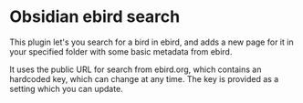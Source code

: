 # Obsidian ebird search
This plugin let's you search for a bird in ebird, and adds a new page for it in your specified folder with some basic metadata from ebird. 

It uses the public URL for search from ebird.org, which contains an hardcoded key, which can change at any time. The key is provided as a setting which you can update.